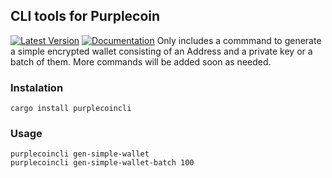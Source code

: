 ## CLI tools for Purplecoin
[![Latest Version]][crates.io] [![Documentation]][docs.rs]
Only includes a commmand to generate a simple encrypted wallet consisting of an Address and a private key or a batch of them. More commands will be added soon as needed.

### Instalation
```
cargo install purplecoincli
```

### Usage
```
purplecoincli gen-simple-wallet
purplecoincli gen-simple-wallet-batch 100
```

[crates.io]: https://crates.io/crates/purplecoincli
[Latest Version]: https://img.shields.io/crates/v/purplecoincli.svg
[Documentation]: https://docs.rs/purplecoincli/badge.svg
[docs.rs]: https://docs.rs/purplecoincli